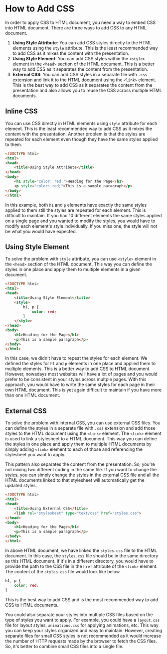 # How to Add CSS

In order to apply CSS to HTML document, you need a way to embed CSS into HTML document. There are three ways to add CSS to any HTML document.

1. **Using Style Attribute**: You can add CSS styles directly to the HTML elements using the `style` attribute. This is the least recommended way to add CSS as it mixes the content with the presentation.
2. **Using Style Element**: You can add CSS styles within the `<style>` element in the `<head>` section of the HTML document. This is a better way to add CSS as it separates the content from the presentation.
3. **External CSS**: You can add CSS styles in a separate file with `.css` extension and link it to the HTML document using the `<link>` element. This is the best way to add CSS as it separates the content from the presentation and also allows you to reuse the CSS across multiple HTML documents.

## Inline CSS

You can use CSS directly in HTML elements using `style` attribute for each element. This is the least recommended way to add CSS as it mixes the content with the presentation. Another problem is that the styles are repeated for each element even though they have the same styles applied to them.

```html
<!DOCTYPE html>
<html>
<head>
    <title>Using Style Attribute</title>
</head>
<body>
    <h1 style="color: red;">Heading for the Page</h1>
    <p style="color: red;">This is a sample paragraph</p>
</body>
</html>
```

In this example, both `h1` and `p` elements have exactly the same styles applied to them still the styles are repeated for each element. This is difficult to maintain. If you had 10 different elements the same styles applied on a single page and you wanted to modify the styles, you would have to modify each element's style individually. If you miss one, the style will not be what you would have expected.

## Using Style Element

To solve the problem with `style` attribute, you can use `<style>` element in the `<head>` section of the HTML document. This way you can define the styles in one place and apply them to multiple elements in a given document.

```html
<!DOCTYPE html>
<html>
<head>
    <title>Using Style Element</title>
    <style>
        h1, p {
            color: red;
        }
    </style>
</head>
<body>
    <h1>Heading for the Page</h1>
    <p>This is a sample paragraph</p>
</body>
</html>
```

In this case, we didn't have to repeat the styles for each element. We defined the styles for `h1` and `p` elements in one place and applied them to multiple elements. This is a better way to add CSS to HTML document. However, nowadays most websites will have a lot of pages and you would prefer to be consistent in your styles across multple pages. With this approach, you would have to write the same styles for each page in their own HTML document. This is yet again difficult to maintain if you have more than one HTML document.

## External CSS

To solve the problem with internal CSS, you can use external CSS files. You can define the styles in a separate file with `.css` extension and add those styles to the HTML document using the `<link>` element. The `<link>` element is used to link a stylesheet to a HTML document. This way you can define the styles in one place and apply them to multiple HTML documents by simply adding `<link>` element to each of those and referencing the stylesheet you want to apply.

This pattern also separates the content from the presentation. So, you're not mixing two different coding in the same file. If you want to change the styles, you can simply change the styles in the external CSS file and all the HTML documents linked to that stylesheet will automatically get the updated styles.

```html
<!DOCTYPE html>
<html>
<head>
    <title>Using External CSS</title>
    <link rel="stylesheet" type="text/css" href="styles.css">
</head>
<body>
    <h1>Heading for the Page</h1>
    <p>This is a sample paragraph</p>
</body>
</html>
```

In above HTML document, we have linked the `styles.css` file to the HTML document. In this case, the `styles.css` file should be in the same directory as this HTML document. If it's in a different directory, you would have to provide the path to the CSS file in the `href` attribute of the `<link>` element. The content of the `styles.css` file would look like below.

```css
h1, p {
    color: red;
}
```

This is the best way to add CSS and is the most recommended way to add CSS to HTML documents.

You could also separate your styles into multiple CSS files based on the type of styles you want to apply. For example, you could have a `layout.css` file for layout styles, `animations.css` for applying animations, etc. This way you can keep your styles organized and easy to maintain. However, creating separate files for small CSS styles is not recommended as it would increase the number of HTTP requests made by the browser to fetch the CSS files. So, it's better to combine small CSS files into a single file.